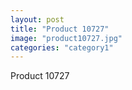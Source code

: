 ```yaml
---
layout: post
title: "Product 10727"
image: "product10727.jpg"
categories: "category1"
---
```

Product 10727
